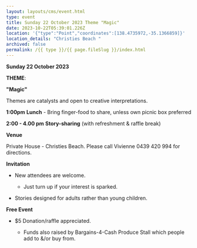 ```yaml
---
layout: layouts/cms/event.html
type: event
title: Sunday 22 October 2023 Theme "Magic"
date: 2023-10-22T05:39:01.226Z
location: '{"type":"Point","coordinates":[138.4735972,-35.1366859]}'
location_details: "Christies Beach "
archived: false
permalink: /{{ type }}/{{ page.fileSlug }}/index.html
---
```



**Sunday 22 October 2023**

**THEME**:

**"Magic"**

Themes are catalysts and open to creative interpretations.   

**1:00pm**  **Lunch** - Bring finger-food to share, unless own picnic box preferred

**2:00 - 4.00 pm**    **Story-sharing** (with refreshment & raffle break) 

**Venue**

Private House - Christies Beach. Please call Vivienne 0439 420 994 for directions.

**Invitation**  

* New attendees are welcome. 

  * Just turn up if your interest is sparked.
* Stories designed for adults rather than young children. 

**Free Event**   

* $5 Donation/raffle appreciated.

  * Funds also raised by Bargains-4-Cash Produce Stall which people add to &/or buy from.